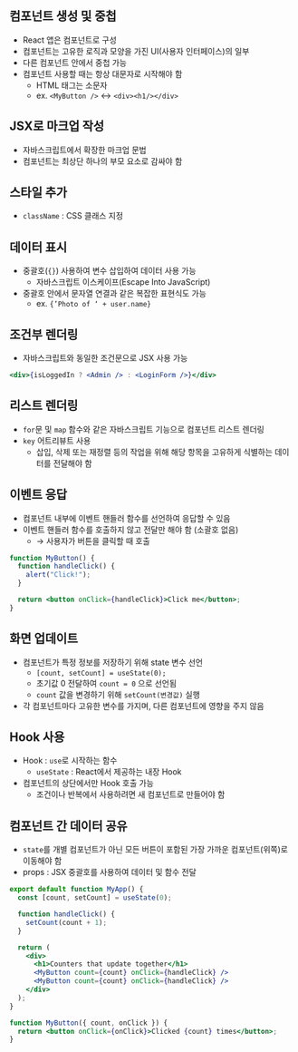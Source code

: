 ## 컴포넌트 생성 및 중첩

- React 앱은 컴포넌트로 구성
- 컴포넌트는 고유한 로직과 모양을 가진 UI(사용자 인터페이스)의 일부
- 다른 컴포넌트 안에서 중첩 가능
- 컴포넌트 사용할 때는 항상 대문자로 시작해야 함
  - HTML 태그는 소문자
  - ex. `<MyButton />` ↔ `<div><h1/></div>`

## JSX로 마크업 작성

- 자바스크립트에서 확장한 마크업 문법
- 컴포넌트는 최상단 하나의 부모 요소로 감싸야 함

## 스타일 추가

- `className` : CSS 클래스 지정

## 데이터 표시

- 중괄호(`{}`) 사용하여 변수 삽입하여 데이터 사용 가능
  - 자바스크립트 이스케이프(Escape Into JavaScript)
- 중괄호 안에서 문자열 연결과 같은 복잡한 표현식도 가능
  - ex. `{’Photo of ‘ + user.name}`

## 조건부 렌더링

- 자바스크립트와 동일한 조건문으로 JSX 사용 가능

```jsx
<div>{isLoggedIn ? <Admin /> : <LoginForm />}</div>
```

## 리스트 렌더링

- `for`문 및 `map` 함수와 같은 자바스크립트 기능으로 컴포넌트 리스트 렌더링
- `key` 어트리뷰트 사용
  - 삽입, 삭제 또는 재정렬 등의 작업을 위해 해당 항목을 고유하게 식별하는 데이터를 전달해야 함

## 이벤트 응답

- 컴포넌트 내부에 이벤트 핸들러 함수를 선언하여 응답할 수 있음
- 이벤트 핸들러 함수를 호출하지 않고 전달만 해야 함 (소괄호 없음)
  - → 사용자가 버튼을 클릭할 때 호출

```jsx
function MyButton() {
  function handleClick() {
    alert("Click!");
  }

  return <button onClick={handleClick}>Click me</button>;
}
```

## 화면 업데이트

- 컴포넌트가 특정 정보를 저장하기 위해 state 변수 선언
  - `[count, setCount] = useState(0);`
  - 초기값 0 전달하여 `count = 0` 으로 선언됨
  - `count` 값을 변경하기 위해 `setCount(변경값)` 실행
- 각 컴포넌트마다 고유한 변수를 가지며, 다른 컴포넌트에 영향을 주지 않음

## Hook 사용

- Hook : `use`로 시작하는 함수
  - `useState` : React에서 제공하는 내장 Hook
- 컴포넌트의 상단에서만 Hook 호출 가능
  - 조건이나 반복에서 사용하려면 새 컴포넌트로 만들어야 함

## 컴포넌트 간 데이터 공유

- `state`를 개별 컴포넌트가 아닌 모든 버튼이 포함된 가장 가까운 컴포넌트(위쪽)로 이동해야 함
- props : JSX 중괄호를 사용하여 데이터 및 함수 전달

```jsx
export default function MyApp() {
  const [count, setCount] = useState(0);

  function handleClick() {
    setCount(count + 1);
  }

  return (
    <div>
      <h1>Counters that update together</h1>
      <MyButton count={count} onClick={handleClick} />
      <MyButton count={count} onClick={handleClick} />
    </div>
  );
}

function MyButton({ count, onClick }) {
  return <button onClick={onClick}>Clicked {count} times</button>;
}
```

